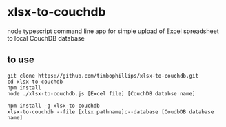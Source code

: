 # xlsx-to-couchdb
node typescript command line app for simple upload of Excel spreadsheet to local CouchDB database

## to use
```
git clone https://github.com/timbophillips/xlsx-to-couchdb.git
cd xlsx-to-couchdb
npm install
node ./xlsx-to-couchdb.js [Excel file] [CouchDB databse name]
```

```
npm install -g xlsx-to-couchdb
xlsx-to-couchdb --file [xlsx pathname]c--database [CoudbDB database name]
```